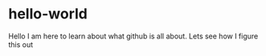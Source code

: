 # hello-world
Hello 
I am here to learn about what github is all about. Lets see how I figure this out 

